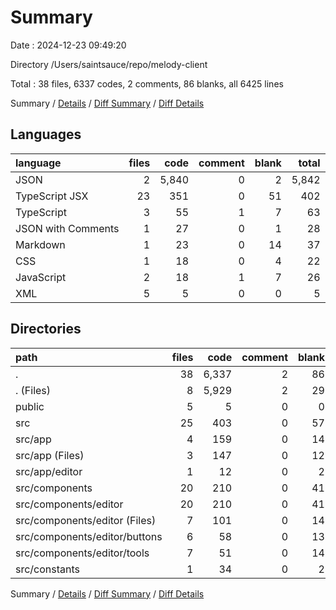 # Summary

Date : 2024-12-23 09:49:20

Directory /Users/saintsauce/repo/melody-client

Total : 38 files,  6337 codes, 2 comments, 86 blanks, all 6425 lines

Summary / [Details](details.md) / [Diff Summary](diff.md) / [Diff Details](diff-details.md)

## Languages
| language | files | code | comment | blank | total |
| :--- | ---: | ---: | ---: | ---: | ---: |
| JSON | 2 | 5,840 | 0 | 2 | 5,842 |
| TypeScript JSX | 23 | 351 | 0 | 51 | 402 |
| TypeScript | 3 | 55 | 1 | 7 | 63 |
| JSON with Comments | 1 | 27 | 0 | 1 | 28 |
| Markdown | 1 | 23 | 0 | 14 | 37 |
| CSS | 1 | 18 | 0 | 4 | 22 |
| JavaScript | 2 | 18 | 1 | 7 | 26 |
| XML | 5 | 5 | 0 | 0 | 5 |

## Directories
| path | files | code | comment | blank | total |
| :--- | ---: | ---: | ---: | ---: | ---: |
| . | 38 | 6,337 | 2 | 86 | 6,425 |
| . (Files) | 8 | 5,929 | 2 | 29 | 5,960 |
| public | 5 | 5 | 0 | 0 | 5 |
| src | 25 | 403 | 0 | 57 | 460 |
| src/app | 4 | 159 | 0 | 14 | 173 |
| src/app (Files) | 3 | 147 | 0 | 12 | 159 |
| src/app/editor | 1 | 12 | 0 | 2 | 14 |
| src/components | 20 | 210 | 0 | 41 | 251 |
| src/components/editor | 20 | 210 | 0 | 41 | 251 |
| src/components/editor (Files) | 7 | 101 | 0 | 14 | 115 |
| src/components/editor/buttons | 6 | 58 | 0 | 13 | 71 |
| src/components/editor/tools | 7 | 51 | 0 | 14 | 65 |
| src/constants | 1 | 34 | 0 | 2 | 36 |

Summary / [Details](details.md) / [Diff Summary](diff.md) / [Diff Details](diff-details.md)